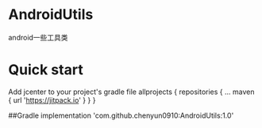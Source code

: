 # AndroidUtils
android一些工具类

# Quick start
Add jcenter to your project's gradle file
    allprojects {
    		repositories {
    			...
    			maven { url 'https://jitpack.io' }
    		}
    	}


##Gradle
implementation 'com.github.chenyun0910:AndroidUtils:1.0'

